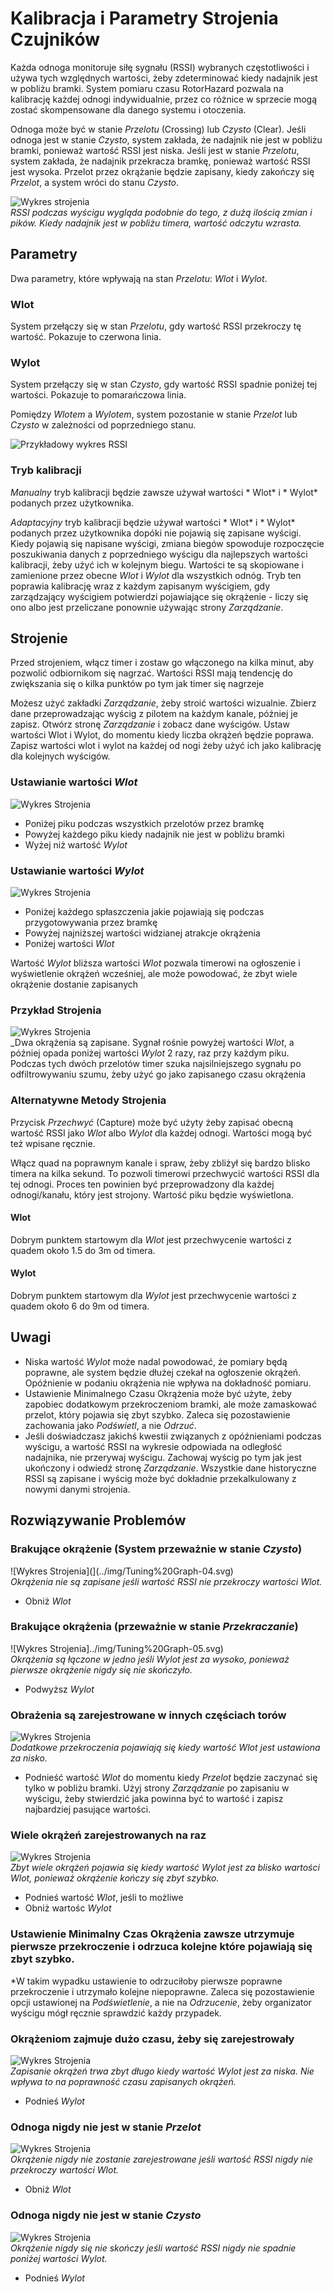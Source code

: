 # Kalibracja i Parametry Strojenia Czujników

Każda odnoga monitoruje siłę sygnału (RSSI) wybranych częstotliwości i używa tych względnych wartości, żeby zdeterminować kiedy nadajnik jest w pobliżu bramki. System pomiaru czasu RotorHazard pozwala na kalibrację każdej odnogi indywidualnie, przez co różnice w sprzecie mogą zostać skompensowane dla danego systemu i otoczenia.

Odnoga może być w stanie *Przelotu* (Crossing) lub *Czysto* (Clear). Jeśli odnoga jest w stanie *Czysto*, system zakłada, że nadajnik nie jest w pobliżu bramki, ponieważ wartość RSSI jest niska. Jeśli jest w stanie
*Przelotu*, system zakłada, że nadajnik przekracza bramkę, ponieważ wartość RSSI jest wysoka. Przelot przez okrążanie będzie zapisany, kiedy zakończy się *Przelot*, a system wróci do stanu *Czysto*.

![Wykres strojenia](../img/Tuning%20Graph-06.svg)<br />
_RSSI podczas wyścigu wygląda podobnie do tego, z dużą ilością zmian i  pików. Kiedy nadajnik jest w pobliżu timera, wartość odczytu wzrasta._

## Parametry
Dwa parametry, które wpływają na stan *Przelotu*: *Wlot* i  *Wylot*.

### Wlot
System przełączy się w stan *Przelotu*, gdy wartość RSSI przekroczy tę wartość. Pokazuje to czerwona linia.

### Wylot
System przełączy się w stan *Czysto*, gdy wartość RSSI spadnie poniżej tej wartości. Pokazuje to pomarańczowa linia.

Pomiędzy *Wlotem* a *Wylotem*, system pozostanie w stanie *Przelot* lub *Czysto* w zależności od poprzedniego stanu.

![Przykładowy wykres RSSI](../img/Sample%20RSSI%20Graph.svg)

### Tryb kalibracji

*Manualny* tryb kalibracji będzie zawsze używał wartości * Wlot* i * Wylot* podanych przez użytkownika.

*Adaptacyjny* tryb kalibracji będzie używał wartości * Wlot* i * Wylot* podanych przez użytkownika dopóki nie pojawią się zapisane wyścigi. Kiedy pojawią się napisane wyścigi, zmiana biegów spowoduje rozpoczęcie poszukiwania danych z poprzedniego wyścigu dla najlepszych wartości kalibracji, żeby użyć ich w kolejnym biegu. Wartości te są skopiowane i zamienione przez obecne *Wlot* i *Wylot* dla wszystkich odnóg. Tryb ten poprawia kalibrację wraz z każdym zapisanym wyścigiem, gdy zarządzający wyścigiem potwierdzi pojawiające się okrążenie - liczy się ono albo jest przeliczane ponownie używając strony *Zarządzanie*.

## Strojenie
Przed strojeniem, włącz timer i zostaw go włączonego na kilka minut, aby pozwolić odbiornikom się nagrzać. Wartości RSSI mają tendencję do zwiększania się o kilka punktów po tym jak timer się nagrzeje

Możesz użyć zakładki *Zarządzanie*, żeby stroić wartości wizualnie.  Zbierz dane przeprowadzając wyścig z pilotem na każdym kanale, później je zapisz. Otwórz stronę *Zarządzanie* i zobacz dane wyścigów. Ustaw wartości Wlot i Wylot, do momentu kiedy liczba okrążeń będzie poprawa. Zapisz wartości wlot i wylot na każdej od nogi żeby użyć ich jako kalibrację dla kolejnych wyścigów.

### Ustawianie wartości *Wlot*
![Wykres Strojenia](../img/Tuning%20Graph-10.svg)

* Poniżej piku podczas wszystkich przelotów przez bramkę
* Powyżej każdego piku kiedy nadajnik nie jest w pobliżu bramki
* Wyżej niż wartość *Wylot*

### Ustawianie wartości *Wylot*
![Wykres Strojenia](../img/Tuning%20Graph-11.svg)

* Poniżej każdego spłaszczenia jakie pojawiają się podczas przygotowywania przez bramkę
* Powyżej najniższej wartości widzianej atrakcje okrążenia
* Poniżej wartości *Wlot*

Wartość *Wylot* bliższa wartości *Wlot* pozwala timerowi na ogłoszenie i wyświetlenie okrążeń wcześniej, ale może powodować, że zbyt wiele okrążenie dostanie zapisanych

### Przykład Strojenia
![Wykres Strojenia](../img/Tuning%20Graph-01.svg)<br />
_Dwa okrążenia są zapisane. Sygnał rośnie powyżej wartości *Wlot*, a później opada poniżej wartości *Wylot* 2 razy, raz przy każdym piku. Podczas tych dwóch przelotów timer szuka najsilniejszego sygnału po odfiltrowywaniu szumu, żeby użyć go jako zapisanego czasu okrążenia

### Alternatywne Metody Strojenia

Przycisk *Przechwyć* (Capture) może być użyty żeby zapisać obecną wartość RSSI jako *Wlot* albo *Wylot* dla każdej odnogi. Wartości mogą być też wpisane ręcznie.

Włącz quad na poprawnym kanale i spraw, żeby zbliżył się bardzo blisko timera na kilka sekund. To pozwoli timerowi przechwycić wartości RSSI dla tej odnogi. Proces ten powinien być przeprowadzony dla każdej odnogi/kanału, który jest strojony. Wartość piku będzie wyświetlona.

#### Wlot
Dobrym punktem startowym dla *Wlot* jest przechwycenie wartości z quadem około 1.5 do 3m od timera.

#### Wylot
Dobrym punktem startowym dla *Wylot* jest przechwycenie wartości z quadem około 6 do 9m od timera.

## Uwagi
* Niska wartość *Wylot* może nadal powodować, że pomiary będą poprawne, ale system będzie dłużej czekał na ogłoszenie okrążeń. Opóźnienie w podaniu okrążenia nie wpływa na dokładność pomiaru.
* Ustawienie Minimalnego Czasu Okrążenia może być użyte, żeby zapobiec dodatkowym przekroczeniom bramki, ale może zamaskować przelot, który pojawia się zbyt szybko. Zaleca się pozostawienie zachowania jako *Podświetl*, a nie *Odrzuć*.
* Jeśli doświadczasz jakichś kwestii związanych z opóźnieniami podczas wyścigu, a wartość RSSI na wykresie odpowiada na odległość nadajnika, nie przerywaj wyścigu. Zachowaj wyścig po tym jak jest ukończony i odwiedź stronę *Zarządzanie*. Wszystkie dane historyczne RSSI są zapisane i wyścig może być dokładnie przekalkulowany z nowymi danymi strojenia.

## Rozwiązywanie Problemów

### Brakujące okrążenie (System przeważnie w stanie *Czysto*)
![Wykres Strojenia](](../img/Tuning%20Graph-04.svg)<br />
_Okrążenia nie są zapisane jeśli wartość RSSI nie przekroczy wartości *Wlot*._
* Obniż *Wlot*

### Brakujące okrążenia (przeważnie w stanie *Przekraczanie*)
![Wykres Strojenia]../img/Tuning%20Graph-05.svg)<br />
_Okrążenia są łączone w jedno jeśli *Wylot* jest za wysoko, ponieważ pierwsze okrążenie nigdy się nie skończyło._
* Podwyższ *Wylot*

### Obrażenia są zarejestrowane w innych częściach torów
![Wykres Strojenia](../img/Tuning%20Graph-03.svg)<br />
_Dodatkowe przekroczenia pojawiają się kiedy wartość *Wlot* jest ustawiona za nisko._
* Podnieść wartość *Wlot* do momentu kiedy *Przelot* będzie zaczynać się tylko w pobliżu bramki. Użyj strony *Zarządzanie* po zapisaniu w wyścigu, żeby stwierdzić jaka powinna być to wartość i zapisz najbardziej pasujące wartości.

### Wiele okrążeń zarejestrowanych na raz
![Wykres Strojenia](../img/Tuning%20Graph-02.svg)<br />
_Zbyt wiele okrążeń pojawia się kiedy wartość *Wylot* jest za blisko wartości *Wlot*, ponieważ okrążenie kończy się zbyt szybko._
* Podnieś wartość *Wlot*, jeśli to możliwe
* Obniż wartośc *Wylot*

### Ustawienie Minimalny Czas Okrążenia zawsze utrzymuje pierwsze przekroczenie i odrzuca kolejne które pojawiają się zbyt szybko.
*W takim wypadku ustawienie to odrzuciłoby pierwsze poprawne przekroczenie i utrzymało kolejne niepoprawne. Zaleca się pozostawienie opcji ustawionej na *Podświetlenie*, a nie na *Odrzucenie*, żeby organizator wyścigu mógł ręcznie sprawdzić każdy przypadek.

### Okrążeniom zajmuje dużo czasu, żeby się zarejestrowały
![Wykres Strojenia](../img/Tuning%20Graph-09.svg)<br />
_Zapisanie okrążeń trwa zbyt długo kiedy wartość *Wylot* jest za niska. Nie wpływa to na poprawność czasu zapisanych okrążeń._
* Podnieś *Wylot*

### Odnoga nigdy nie jest w stanie *Przelot*
![Wykres Strojenia](../img/Tuning%20Graph-07.svg)<br />
_Okrążenie nigdy nie zostanie zarejestrowane jeśli wartość RSSI nigdy nie przekroczy wartości *Wlot*._
* Obniż *Wlot*

### Odnoga nigdy nie jest w stanie *Czysto*
![Wykres Strojenia](../img/Tuning%20Graph-08.svg)<br />
_Okrążenie nigdy się nie skończy jeśli wartość RSSI nigdy nie spadnie poniżej wartości *Wylot*._
* Podnieś *Wylot*
